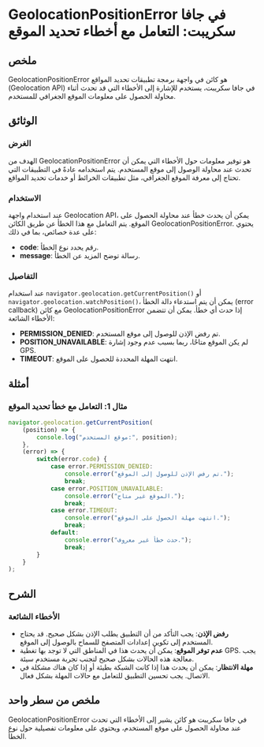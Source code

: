 <!--
Meta Description: # GeolocationPositionError في جافا سكريبت: التعامل مع أخطاء تحديد الموقع ## ملخص GeolocationPositionError هو كائن في واجهة برمجة تطبيقات تحديد المواقع...
Meta Keywords: الموقع, error, إلى, على, geolocationpositionerror
-->

# GeolocationPositionError في جافا سكريبت: التعامل مع أخطاء تحديد الموقع

## ملخص
GeolocationPositionError هو كائن في واجهة برمجة تطبيقات تحديد المواقع (Geolocation API) في جافا سكريبت، يستخدم للإشارة إلى الأخطاء التي قد تحدث أثناء محاولة الحصول على معلومات الموقع الجغرافي للمستخدم.

## الوثائق
### الغرض
الهدف من GeolocationPositionError هو توفير معلومات حول الأخطاء التي يمكن أن تحدث عند محاولة الوصول إلى موقع المستخدم. يتم استخدامه عادةً في التطبيقات التي تحتاج إلى معرفة الموقع الجغرافي، مثل تطبيقات الخرائط أو خدمات تحديد المواقع.

### الاستخدام
عند استخدام واجهة Geolocation API، يمكن أن يحدث خطأ عند محاولة الحصول على الموقع. يتم التعامل مع هذا الخطأ عن طريق الكائن GeolocationPositionError. يحتوي على عدة خصائص، بما في ذلك:

- **code**: رقم يحدد نوع الخطأ.
- **message**: رسالة توضح المزيد عن الخطأ.

### التفاصيل
عند استخدام `navigator.geolocation.getCurrentPosition()` أو `navigator.geolocation.watchPosition()`، يمكن أن يتم استدعاء دالة الخطأ (error callback) مع كائن GeolocationPositionError إذا حدث أي خطأ. يمكن أن تتضمن الأخطاء الشائعة: 

- **PERMISSION_DENIED**: تم رفض الإذن للوصول إلى موقع المستخدم.
- **POSITION_UNAVAILABLE**: لم يكن الموقع متاحًا، ربما بسبب عدم وجود إشارة GPS.
- **TIMEOUT**: انتهت المهلة المحددة للحصول على الموقع.

## أمثلة
### مثال 1: التعامل مع خطأ تحديد الموقع
```javascript
navigator.geolocation.getCurrentPosition(
    (position) => {
        console.log("موقع المستخدم:", position);
    },
    (error) => {
        switch(error.code) {
            case error.PERMISSION_DENIED:
                console.error("تم رفض الإذن للوصول إلى الموقع.");
                break;
            case error.POSITION_UNAVAILABLE:
                console.error("الموقع غير متاح.");
                break;
            case error.TIMEOUT:
                console.error("انتهت مهلة الحصول على الموقع.");
                break;
            default:
                console.error("حدث خطأ غير معروف.");
                break;
        }
    }
);
```

## الشرح
### الأخطاء الشائعة
- **رفض الإذن**: يجب التأكد من أن التطبيق يطلب الإذن بشكل صحيح. قد يحتاج المستخدم إلى تكوين إعدادات المتصفح للسماح بالوصول إلى الموقع.
- **عدم توفر الموقع**: يمكن أن يحدث هذا في المناطق التي لا توجد بها تغطية GPS. يجب معالجة هذه الحالات بشكل صحيح لتجنب تجربة مستخدم سيئة.
- **مهلة الانتظار**: يمكن أن يحدث هذا إذا كانت الشبكة بطيئة أو إذا كان هناك مشكلة في الاتصال. يجب تحسين التطبيق للتعامل مع حالات المهلة بشكل فعال.

## ملخص من سطر واحد
GeolocationPositionError في جافا سكريبت هو كائن يشير إلى الأخطاء التي تحدث عند محاولة الحصول على موقع المستخدم، ويحتوي على معلومات تفصيلية حول نوع الخطأ.